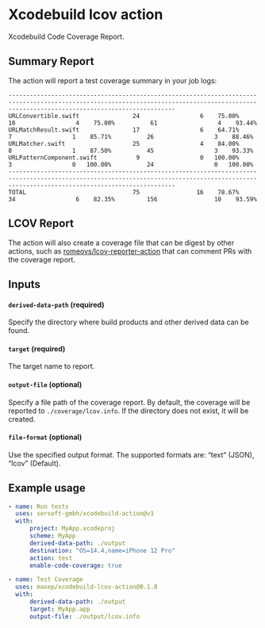 # Xcodebuild lcov action

Xcodebuild Code Coverage Report.

## Summary Report

The action will report a test coverage summary in your job logs:

```
-------------------------------------------------------------------------------------------------------------------------------------------------------------------------------------------
URLConvertible.swift               24                 6    75.00%          16                 4    75.00%          61                 4    93.44%
URLMatchResult.swift               17                 6    64.71%           7                 1    85.71%          26                 3    88.46%
URLMatcher.swift                   25                 4    84.00%           8                 1    87.50%          45                 3    93.33%
URLPatternComponent.swift           9                 0   100.00%           3                 0   100.00%          24                 0   100.00%
-------------------------------------------------------------------------------------------------------------------------------------------------------------------------------------------
TOTAL                              75                16    78.67%          34                 6    82.35%         156                10    93.59%
```

## LCOV Report

The action will also create a coverage file that can be digest by other actions, such as [romeovs/lcov-reporter-action](https://github.com/romeovs/lcov-reporter-action) that can comment PRs with the coverage report.

## Inputs

#### `derived-data-path` (required)

Specify the directory where build products and other derived data can be found.

#### `target` (required)

The target name to report.

#### `output-file` (optional)

Specify a file path of the coverage report.  By default, the coverage will be reported to `./coverage/lcov.info`. If the directory does not exist, it will be created.

#### `file-format` (optional)

Use the specified output format. The supported formats are: “text” (JSON), “lcov” (Default).

## Example usage
```yml
- name: Run tests
  uses: sersoft-gmbh/xcodebuild-action@v1
  with:
      project: MyApp.xcodeproj
      scheme: MyApp
      derived-data-path: ./output
      destination: "OS=14.4,name=iPhone 12 Pro"
      action: test
      enable-code-coverage: true

- name: Test Coverage
  uses: maxep/xcodebuild-lcov-action@0.1.0
  with:
      derived-data-path: ./output
      target: MyApp.app
      output-file: ./output/lcov.info
```
